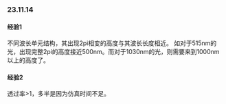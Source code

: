### 23.11.14

#### 经验1
不同波长单元结构，其出现2pi相变的高度与其波长长度相近。
如对于515nm的光，出现完整2pi的高度接近500nm。而对于1030nm的光，则需要来到1000nm以上的高度了。

#### 经验2
透过率>1，多半是因为仿真时间不足。
